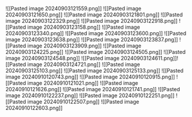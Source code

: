 ![[Pasted image 20240903121559.png]]
![[Pasted image 20240903121650.png]]
![[Pasted image 20240903121801.png]]
![[Pasted image 20240903122329.png]]
![[Pasted image 20240903122918.png]]
![[Pasted image 20240903123158.png]]
![[Pasted image 20240903123340.png]]
![[Pasted image 20240903123600.png]]
![[Pasted image 20240903123638.png]]
![[Pasted image 20240903123837.png]]
![[Pasted image 20240903123909.png]]
![[Pasted image 20240903124225.png]]
![[Pasted image 20240903124505.png]]
![[Pasted image 20240903124548.png]]
![[Pasted image 20240903124611.png]]![[Pasted image 20240903124721.png]]
![[Pasted image 20240903125103.png]]
![[Pasted image 20240903125133.png]]
![[Pasted image 20240910120743.png]]
![[Pasted image 20240910120915.png]]
![[Pasted image 20240910121021.png]]
![[Pasted image 20240910121626.png]]
![[Pasted image 20240910121741.png]]
![[Pasted image 20240910122237.png]]
![[Pasted image 20240910122251.png]]
![[Pasted image 20240910122507.png]]
![[Pasted image 20240910122603.png]]